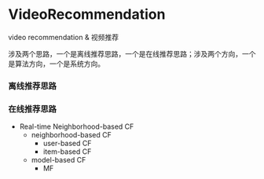 # VideoRecommendation
video recommendation & 视频推荐

涉及两个思路，一个是离线推荐思路，一个是在线推荐思路；涉及两个方向，一个是算法方向，一个是系统方向。

### 离线推荐思路

### 在线推荐思路
- Real-time Neighborhood-based CF
    - neighborhood-based CF
        - user-based CF
        - item-based CF
    - model-based CF
        - MF
